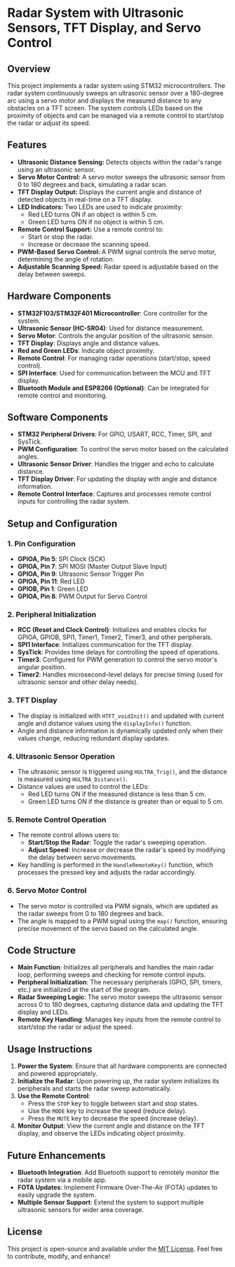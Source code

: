 # Radar System with Ultrasonic Sensors, TFT Display, and Servo Control

## Overview

This project implements a radar system using STM32 microcontrollers. The radar system continuously sweeps an ultrasonic sensor over a 180-degree arc using a servo motor and displays the measured distance to any obstacles on a TFT screen. The system controls LEDs based on the proximity of objects and can be managed via a remote control to start/stop the radar or adjust its speed.

## Features

- **Ultrasonic Distance Sensing:** Detects objects within the radar's range using an ultrasonic sensor.
- **Servo Motor Control:** A servo motor sweeps the ultrasonic sensor from 0 to 180 degrees and back, simulating a radar scan.
- **TFT Display Output:** Displays the current angle and distance of detected objects in real-time on a TFT display.
- **LED Indicators:** Two LEDs are used to indicate proximity:
  - Red LED turns ON if an object is within 5 cm.
  - Green LED turns ON if no object is within 5 cm.
- **Remote Control Support:** Use a remote control to:
  - Start or stop the radar.
  - Increase or decrease the scanning speed.
- **PWM-Based Servo Control:** A PWM signal controls the servo motor, determining the angle of rotation.
- **Adjustable Scanning Speed:** Radar speed is adjustable based on the delay between sweeps.

## Hardware Components

- **STM32F103/STM32F401 Microcontroller**: Core controller for the system.
- **Ultrasonic Sensor (HC-SR04)**: Used for distance measurement.
- **Servo Motor**: Controls the angular position of the ultrasonic sensor.
- **TFT Display**: Displays angle and distance values.
- **Red and Green LEDs**: Indicate object proximity.
- **Remote Control**: For managing radar operations (start/stop, speed control).
- **SPI Interface**: Used for communication between the MCU and TFT display.
- **Bluetooth Module and ESP8266 (Optional)**: Can be integrated for remote control and monitoring.

## Software Components

- **STM32 Peripheral Drivers**: For GPIO, USART, RCC, Timer, SPI, and SysTick.
- **PWM Configuration**: To control the servo motor based on the calculated angles.
- **Ultrasonic Sensor Driver**: Handles the trigger and echo to calculate distance.
- **TFT Display Driver**: For updating the display with angle and distance information.
- **Remote Control Interface**: Captures and processes remote control inputs for controlling the radar system.

## Setup and Configuration

### 1. Pin Configuration

- **GPIOA, Pin 5**: SPI Clock (SCK)
- **GPIOA, Pin 7**: SPI MOSI (Master Output Slave Input)
- **GPIOA, Pin 9**: Ultrasonic Sensor Trigger Pin
- **GPIOA, Pin 11**: Red LED
- **GPIOB, Pin 1**: Green LED
- **GPIOA, Pin 8**: PWM Output for Servo Control

### 2. Peripheral Initialization

- **RCC (Reset and Clock Control)**: Initializes and enables clocks for GPIOA, GPIOB, SPI1, Timer1, Timer2, Timer3, and other peripherals.
- **SPI1 Interface**: Initializes communication for the TFT display.
- **SysTick**: Provides time delays for controlling the speed of operations.
- **Timer3**: Configured for PWM generation to control the servo motor's angular position.
- **Timer2**: Handles microsecond-level delays for precise timing (used for ultrasonic sensor and other delay needs).

### 3. TFT Display

- The display is initialized with `HTFT_voidInit()` and updated with current angle and distance values using the `displayInfo()` function.
- Angle and distance information is dynamically updated only when their values change, reducing redundant display updates.

### 4. Ultrasonic Sensor Operation

- The ultrasonic sensor is triggered using `HULTRA_Trig()`, and the distance is measured using `HULTRA_Distance()`.
- Distance values are used to control the LEDs:
  - Red LED turns ON if the measured distance is less than 5 cm.
  - Green LED turns ON if the distance is greater than or equal to 5 cm.

### 5. Remote Control Operation

- The remote control allows users to:
  - **Start/Stop the Radar**: Toggle the radar's sweeping operation.
  - **Adjust Speed**: Increase or decrease the radar's speed by modifying the delay between servo movements.
- Key handling is performed in the `HandleRemoteKey()` function, which processes the pressed key and adjusts the radar accordingly.

### 6. Servo Motor Control

- The servo motor is controlled via PWM signals, which are updated as the radar sweeps from 0 to 180 degrees and back.
- The angle is mapped to a PWM signal using the `map()` function, ensuring precise movement of the servo based on the calculated angle.

## Code Structure

- **Main Function**: Initializes all peripherals and handles the main radar loop, performing sweeps and checking for remote control inputs.
- **Peripheral Initialization**: The necessary peripherals (GPIO, SPI, timers, etc.) are initialized at the start of the program.
- **Radar Sweeping Logic**: The servo motor sweeps the ultrasonic sensor across 0 to 180 degrees, capturing distance data and updating the TFT display and LEDs.
- **Remote Key Handling**: Manages key inputs from the remote control to start/stop the radar or adjust the speed.

## Usage Instructions

1. **Power the System**: Ensure that all hardware components are connected and powered appropriately.
2. **Initialize the Radar**: Upon powering up, the radar system initializes its peripherals and starts the radar sweep automatically.
3. **Use the Remote Control**:
   - Press the `STOP` key to toggle between start and stop states.
   - Use the `MODE` key to increase the speed (reduce delay).
   - Press the `MUTE` key to decrease the speed (increase delay).
4. **Monitor Output**: View the current angle and distance on the TFT display, and observe the LEDs indicating object proximity.

## Future Enhancements

- **Bluetooth Integration**: Add Bluetooth support to remotely monitor the radar system via a mobile app.
- **FOTA Updates**: Implement Firmware Over-The-Air (FOTA) updates to easily upgrade the system.
- **Multiple Sensor Support**: Extend the system to support multiple ultrasonic sensors for wider area coverage.

## License

This project is open-source and available under the [MIT License](https://opensource.org/licenses/MIT). Feel free to contribute, modify, and enhance!
